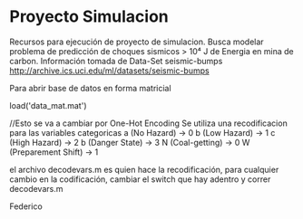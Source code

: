 # Proyecto Simulacion
Recursos para ejecución de proyecto de simulacion.
Busca modelar problema de predicción de choques sismicos > 10⁴ J de Energia en mina de carbon.
Información tomada de Data-Set seismic-bumps http://archive.ics.uci.edu/ml/datasets/seismic-bumps

Para abrir base de datos en forma matricial

load('data_mat.mat')


//Esto se va a cambiar por One-Hot Encoding
Se utiliza una recodificacion para las variables categoricas
a (No Hazard) -> 0
b (Low Hazard) -> 1
c (High Hazard) -> 2
b (Danger State) -> 3
N (Coal-getting) -> 0
W (Preparement Shift) -> 1


el archivo decodevars.m es quien hace la recodificación, para cualquier cambio en la codificación,
cambiar el switch que hay adentro y correr decodevars.m

Federico

